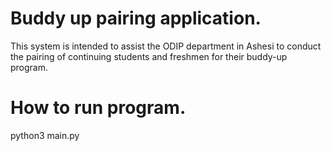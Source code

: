 # Buddy up pairing application.

This system is intended to assist the ODIP department in Ashesi to conduct the pairing of continuing students and freshmen for their buddy-up program.

# How to run program.

python3 main.py
